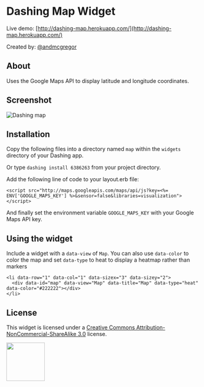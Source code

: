 # Dashing Map Widget

Live demo: [http://dashing-map.herokuapp.com/](http://dashing-map.herokuapp.com/)

Created by: [@andmcgregor](http://www.twitter.com/andmcgregor)

## About

Uses the Google Maps API to display latitude and longitude coordinates.

## Screenshot

![Dashing map](https://s3-us-west-2.amazonaws.com/vineline/dashing_map.png)

## Installation

Copy the following files into a directory named `map` within the `widgets` directory of your Dashing app.

Or type `dashing install 6386263` from your project directory.

Add the following line of code to your layout.erb file:

    <script src="http://maps.googleapis.com/maps/api/js?key=<%= ENV['GOOGLE_MAPS_KEY'] %>&sensor=false&libraries=visualization"></script>

And finally set the environment variable `GOOGLE_MAPS_KEY` with your Google Maps API key.

## Using the widget

Include a widget with a `data-view` of `Map`. You can also use `data-color` to color the map and set `data-type` to heat to display a heatmap rather than markers 

    <li data-row="1" data-col="1" data-sizex="3" data-sizey="2">
      <div data-id="map" data-view="Map" data-title="Map" data-type="heat" data-color="#222222"></div>
    </li>

## License

This widget is licensed under a [Creative Commons Attribution-NonCommercial-ShareAlike 3.0](http://creativecommons.org/licenses/by-nc-sa/3.0/) license.

<img src="http://mirrors.creativecommons.org/presskit/buttons/88x31/png/by-nc-sa.png" width="100">
